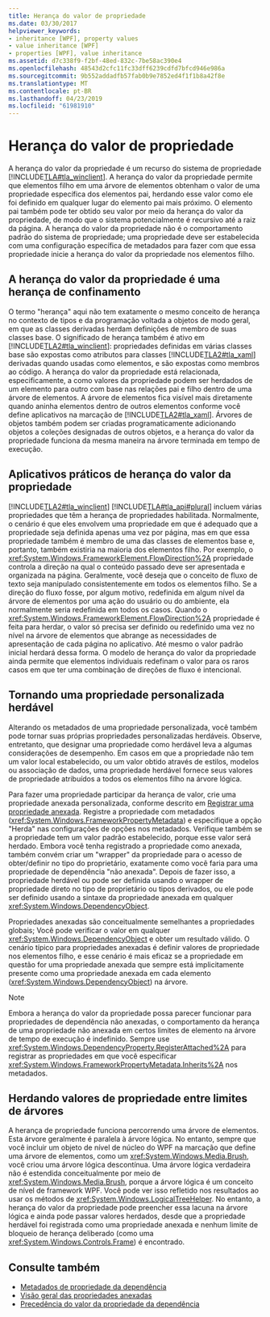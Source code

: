 ```yaml
---
title: Herança do valor de propriedade
ms.date: 03/30/2017
helpviewer_keywords:
- inheritance [WPF], property values
- value inheritance [WPF]
- properties [WPF], value inheritance
ms.assetid: d7c338f9-f2bf-48ed-832c-7be58ac390e4
ms.openlocfilehash: 48543d2cfc11fc33dff6239cdfd7bfcd946e986a
ms.sourcegitcommit: 9b552addadfb57fab0b9e7852ed4f1f1b8a42f8e
ms.translationtype: MT
ms.contentlocale: pt-BR
ms.lasthandoff: 04/23/2019
ms.locfileid: "61981910"
---
```

# <a name="property-value-inheritance"></a>Herança do valor de propriedade
A herança do valor da propriedade é um recurso do sistema de propriedade [!INCLUDE[TLA#tla_winclient](../../../../includes/tlasharptla-winclient-md.md)]. A herança do valor da propriedade permite que elementos filho em uma árvore de elementos obtenham o valor de uma propriedade específica dos elementos pai, herdando esse valor como ele foi definido em qualquer lugar do elemento pai mais próximo. O elemento pai também pode ter obtido seu valor por meio da herança do valor da propriedade, de modo que o sistema potencialmente é recursivo até a raiz da página. A herança do valor da propriedade não é o comportamento padrão do sistema de propriedade; uma propriedade deve ser estabelecida com uma configuração específica de metadados para fazer com que essa propriedade inicie a herança do valor da propriedade nos elementos filho.  

<a name="Property_Value_Inheritance_is_Containment_Inheritance"></a>   
## <a name="property-value-inheritance-is-containment-inheritance"></a>A herança do valor da propriedade é uma herança de confinamento  
 O termo "herança" aqui não tem exatamente o mesmo conceito de herança no contexto de tipos e da programação voltada a objetos de modo geral, em que as classes derivadas herdam definições de membro de suas classes base. O significado de herança também é ativo em [!INCLUDE[TLA2#tla_winclient](../../../../includes/tla2sharptla-winclient-md.md)]: propriedades definidas em várias classes base são expostas como atributos para classes [!INCLUDE[TLA2#tla_xaml](../../../../includes/tla2sharptla-xaml-md.md)] derivadas quando usadas como elementos, e são expostas como membros ao código. A herança do valor da propriedade está relacionada, especificamente, a como valores da propriedade podem ser herdados de um elemento para outro com base nas relações pai e filho dentro de uma árvore de elementos. A árvore de elementos fica visível mais diretamente quando aninha elementos dentro de outros elementos conforme você define aplicativos na marcação de [!INCLUDE[TLA2#tla_xaml](../../../../includes/tla2sharptla-xaml-md.md)]. Árvores de objetos também podem ser criadas programaticamente adicionando objetos a coleções designadas de outros objetos, e a herança do valor da propriedade funciona da mesma maneira na árvore terminada em tempo de execução.  
  
<a name="Practical_Applications_of_Property_Value_Inheritance"></a>   
## <a name="practical-applications-of-property-value-inheritance"></a>Aplicativos práticos de herança do valor da propriedade  
 [!INCLUDE[TLA2#tla_winclient](../../../../includes/tla2sharptla-winclient-md.md)] [!INCLUDE[TLA#tla_api#plural](../../../../includes/tlasharptla-apisharpplural-md.md)] incluem várias propriedades que têm a herança de propriedades habilitada. Normalmente, o cenário é que eles envolvem uma propriedade em que é adequado que a propriedade seja definida apenas uma vez por página, mas em que essa propriedade também é membro de uma das classes de elementos base e, portanto, também existiria na maioria dos elementos filho. Por exemplo, o <xref:System.Windows.FrameworkElement.FlowDirection%2A> propriedade controla a direção na qual o conteúdo passado deve ser apresentada e organizada na página. Geralmente, você deseja que o conceito de fluxo de texto seja manipulado consistentemente em todos os elementos filho. Se a direção do fluxo fosse, por algum motivo, redefinida em algum nível da árvore de elementos por uma ação do usuário ou do ambiente, ela normalmente seria redefinida em todos os casos. Quando o <xref:System.Windows.FrameworkElement.FlowDirection%2A> propriedade é feita para herdar, o valor só precisa ser definido ou redefinido uma vez no nível na árvore de elementos que abrange as necessidades de apresentação de cada página no aplicativo. Até mesmo o valor padrão inicial herdará dessa forma. O modelo de herança do valor da propriedade ainda permite que elementos individuais redefinam o valor para os raros casos em que ter uma combinação de direções de fluxo é intencional.  
  
<a name="Making_a_Custom_Property_Inheritable"></a>   
## <a name="making-a-custom-property-inheritable"></a>Tornando uma propriedade personalizada herdável  
 Alterando os metadados de uma propriedade personalizada, você também pode tornar suas próprias propriedades personalizadas herdáveis. Observe, entretanto, que designar uma propriedade como herdável leva a algumas considerações de desempenho. Em casos em que a propriedade não tem um valor local estabelecido, ou um valor obtido através de estilos, modelos ou associação de dados, uma propriedade herdável fornece seus valores de propriedade atribuídos a todos os elementos filho na árvore lógica.  
  
 Para fazer uma propriedade participar da herança de valor, crie uma propriedade anexada personalizada, conforme descrito em [Registrar uma propriedade anexada](how-to-register-an-attached-property.md). Registre a propriedade com metadados (<xref:System.Windows.FrameworkPropertyMetadata>) e especifique a opção "Herda" nas configurações de opções nos metadados. Verifique também se a propriedade tem um valor padrão estabelecido, porque esse valor será herdado. Embora você tenha registrado a propriedade como anexada, também convém criar um "wrapper" da propriedade para o acesso de obter/definir no tipo do proprietário, exatamente como você faria para uma propriedade de dependência "não anexada". Depois de fazer isso, a propriedade herdável ou pode ser definida usando o wrapper de propriedade direto no tipo de proprietário ou tipos derivados, ou ele pode ser definido usando a sintaxe da propriedade anexada em qualquer <xref:System.Windows.DependencyObject>.  
  
 Propriedades anexadas são conceitualmente semelhantes a propriedades globais; Você pode verificar o valor em qualquer <xref:System.Windows.DependencyObject> e obter um resultado válido. O cenário típico para propriedades anexadas é definir valores de propriedade nos elementos filho, e esse cenário é mais eficaz se a propriedade em questão for uma propriedade anexada que sempre está implicitamente presente como uma propriedade anexada em cada elemento (<xref:System.Windows.DependencyObject>) na árvore.  
  
> [!NOTE]
>  Embora a herança do valor da propriedade possa parecer funcionar para propriedades de dependência não anexadas, o comportamento da herança de uma propriedade não anexada em certos limites de elemento na árvore de tempo de execução é indefinido. Sempre use <xref:System.Windows.DependencyProperty.RegisterAttached%2A> para registrar as propriedades em que você especificar <xref:System.Windows.FrameworkPropertyMetadata.Inherits%2A> nos metadados.  
  
<a name="InheritanceContext"></a>   
## <a name="inheriting-property-values-across-tree-boundaries"></a>Herdando valores de propriedade entre limites de árvores  
 A herança de propriedade funciona percorrendo uma árvore de elementos. Esta árvore geralmente é paralela à árvore lógica. No entanto, sempre que você incluir um objeto de nível de núcleo do WPF na marcação que define uma árvore de elementos, como um <xref:System.Windows.Media.Brush>, você criou uma árvore lógica descontínua. Uma árvore lógica verdadeira não é estendida conceitualmente por meio de <xref:System.Windows.Media.Brush>, porque a árvore lógica é um conceito de nível de framework WPF. Você pode ver isso refletido nos resultados ao usar os métodos de <xref:System.Windows.LogicalTreeHelper>. No entanto, a herança do valor da propriedade pode preencher essa lacuna na árvore lógica e ainda pode passar valores herdados, desde que a propriedade herdável foi registrada como uma propriedade anexada e nenhum limite de bloqueio de herança deliberado (como uma <xref:System.Windows.Controls.Frame>) é encontrado.  
  
## <a name="see-also"></a>Consulte também

- [Metadados de propriedade da dependência](dependency-property-metadata.md)
- [Visão geral das propriedades anexadas](attached-properties-overview.md)
- [Precedência do valor da propriedade da dependência](dependency-property-value-precedence.md)
